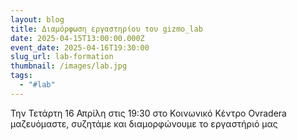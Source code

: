 ```yaml
---
layout: blog
title: Διαμόρφωση εργαστηρίου του gizmo_lab
date: 2025-04-15T13:00:00.000Z
event_date: 2025-04-16T19:30:00
slug_url: lab-formation
thumbnail: /images/lab.jpg
tags:
  - "#lab"
---
```

Την Τετάρτη 16 Απρίλη στις 19:30 στο Κοινωνικό Κέντρο Ovradera μαζευόμαστε, συζητάμε και διαμορφώνουμε το εργαστήριό μας

